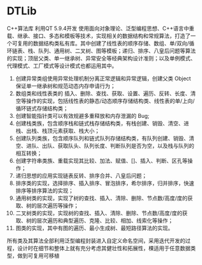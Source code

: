 # DTLib
C++算法库
利用QT 5.9.4开发
使用面向对象理论、泛型编程思想、C++语言中重载、继承、接口、多态和模板等技术，实现相关的数据结构和常规算法，打造了一个可复用的数据结构类私有库。其中创建了线性表的顺序存储、数组、单/双向/循环链表、栈、队列、通用树、二叉树、图等模板；递归、排序、八皇后问题等算法的实现；顶层父类、单一继承树、异常安全等经典架构设计准则；以及单例模式、代理模式、工厂模式等设计模式也都运用其中。

1. 创建异常类组使用异常处理机制分离正常逻辑和异常逻辑，创建父类 Object 保证单一继承树和规范动态内存申请行为；
2. 数组类和线性表类的 插入、删除、查找、获取、设置、遍历、反转、长度、清空等操作的实现，包括线性表的静态/动态顺序存储结构类、线性表的单/上向/循环链式存储结构类；
3. 创建智能指针类可以有效规避多重释放和内存泄漏的 Bug;
4. 创建栈类族，包含顺序栈和链式栈存储结构类，有栈创建、销毁、清空、进栈、出栈、栈顶元素获取、栈大小；
5. 创建队列类族，包含顺序队列和链式队列存储结构类，有队列创建、销毁、清空、进队、出队、获取队头、队列长度、判断队列是否为空，以及栈与队列的相互转换；
6. 创建字符串类族、重载实现其比较、加法、赋值、[]、插入、判断、区孔等操作；
7. 递归思想的应用实现链表反转、排序合并、八皇后问题；
8. 排序类的实现，选择排序、插入排序、冒泡排序，希尔排序，归并排序，快速排序等排序算法的实现；
9. 通用树类的实现，实现了树的查找、插入、清除、删除、节点数/高度/度的获取、树的层次遍历等操作；
10. 二叉树类的实现，实现树的查找、插入、清除、删除、节点数/高度/度的获取、树的层次遍历和典型遍历、克隆、比较、相加、线索化等操作；
11. 图类的实现，其中有图的遍历、最小生成树、最短路径算法的实现。

所有类及其算法全部利用泛型编程封装进入自定义命名空间，采用迭代开发的过程，设计时在细节和整体上就有充分考虑其健壮性和拓展性，棵适用于任意数据类型，做到可复用可移植
